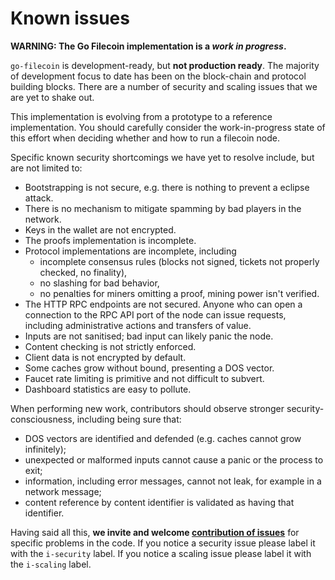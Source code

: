 # Known issues

**WARNING: The Go Filecoin implementation is a *work in progress*.**

`go-filecoin` is development-ready, but **not production ready**.
The majority of development focus to date has been on the block-chain and protocol building blocks. 
There are a number of security and scaling issues that we are yet to shake out.

This implementation is evolving from a prototype to a reference implementation. 
You should carefully consider the work-in-progress state of this effort when deciding whether and how to run a filecoin node.

Specific known security shortcomings we have yet to resolve include, but are not limited to:

- Bootstrapping is not secure, e.g. there is nothing to prevent a eclipse attack.
- There is no mechanism to mitigate spamming by bad players in the network.
- Keys in the wallet are not encrypted.
- The proofs implementation is incomplete.
- Protocol implementations are incomplete, including
    - incomplete consensus rules (blocks not signed, tickets not properly checked, no finality),
    - no slashing for bad behavior,
    - no penalties for miners omitting a proof, mining power isn't verified.
- The HTTP RPC endpoints are not secured. 
Anyone who can open a connection to the RPC API port of the node can issue requests, including administrative actions and transfers of value.
- Inputs are not sanitised; bad input can likely panic the node.
- Content checking is not strictly enforced.
- Client data is not encrypted by default.
- Some caches grow without bound, presenting a DOS vector.
- Faucet rate limiting is primitive and not difficult to subvert.
- Dashboard statistics are easy to pollute.

When performing new work, contributors should observe stronger security-consciousness, 
including being sure that:

- DOS vectors are identified and defended (e.g. caches cannot grow infinitely);
- unexpected or malformed inputs cannot cause a panic or the process to exit;
- information, including error messages, cannot not leak, for example in a network message;
- content reference by content identifier is validated as having that identifier.

Having said all this, **we invite and welcome [contribution of issues](https://github.com/filecoin-project/go-filecoin/issues)** 
for specific problems in the code. 
If you notice a security issue please label it with the `i-security` label. 
If you notice a scaling issue please label it with the `i-scaling` label.
